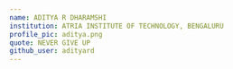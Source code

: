 ```yaml
---
name: ADITYA R DHARAMSHI
institution: ATRIA INSTITUTE OF TECHNOLOGY, BENGALURU
profile_pic: aditya.png
quote: NEVER GIVE UP
github_user: adityard
---
```

